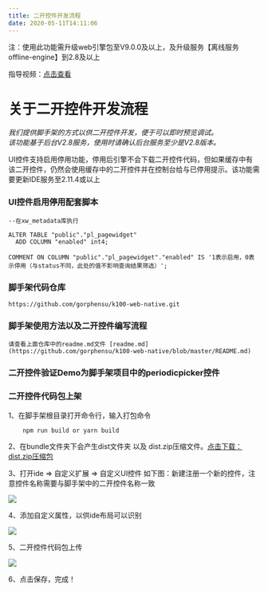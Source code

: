 ```yaml
---
title: 二开控件开发流程
date: 2020-05-11T14:11:06
---
```


<sapn>注：使用此功能需升级web引擎包至V9.0.0及以上，及升级服务【离线服务offline-engine】到2.8及以上</sapn>

指导视频：<sapn>[点击查看](http://apaas.wxchina.com:8881/business/29/ "点击查看")</sapn>

# 关于二开控件开发流程

*我们提供脚手架的方式以供二开控件开发，便于可以即时预览调试。  
该功能基于后台V2.8服务，使用时请确认后台服务至少是V2.8版本。*

UI控件支持启用停用功能，停用后引擎不会下载二开控件代码，但如果缓存中有该二开控件，仍然会使用缓存中的二开控件并在控制台给与已停用提示。该功能需要更新IDE服务至2.11.4或以上

### UI控件启用停用配套脚本

```
--在xw_metadata库执行

ALTER TABLE "public"."pl_pagewidget" 
  ADD COLUMN "enabled" int4;

COMMENT ON COLUMN "public"."pl_pagewidget"."enabled" IS '1表示启用，0表示停用（与status不同，此处的值不影响查询结果筛选）';
```

### 脚手架代码仓库

```
https://github.com/gorphensu/k100-web-native.git
```

### 脚手架使用方法以及二开控件编写流程

```
请查看上面仓库中的readme.md文件 [readme.md](https://github.com/gorphensu/k100-web-native/blob/master/README.md)
```

### 二开控件验证Demo为脚手架项目中的periodicpicker控件

### 二开控件代码包上架

1、在脚手架根目录打开命令行，输入打包命令

```
    npm run build or yarn build
```

2、在bundle文件夹下会产生dist文件夹 以及 dist.zip压缩文件。[点击下载：dist.zip压缩包](http://apaas.wxchina.com:8881/wp-content/uploads/dist20200601.zip "dist20200601")

3、打开ide => 自定义扩展 => 自定义UI控件 如下图：新建注册一个新的控件，注意控件名称需要与脚手架中的二开控件名称一致  
  
![](http://apaas.wxchina.com:8881/wp-content/uploads/%E4%BA%8C%E5%BC%80%E6%8E%A7%E4%BB%B6%E5%BC%80%E5%8F%91%E6%B5%81%E7%A8%8Bregister.jpg)  
  
4、添加自定义属性，以供ide布局可以识别  
  
![](http://apaas.wxchina.com:8881/wp-content/uploads/%E4%BA%8C%E5%BC%80%E6%8E%A7%E4%BB%B6%E5%BC%80%E5%8F%91%E6%B5%81%E7%A8%8Bproperty.jpg)

5、二开控件代码包上传  
  
![](http://apaas.wxchina.com:8881/wp-content/uploads/%E4%BA%8C%E5%BC%80%E6%8E%A7%E4%BB%B6%E5%BC%80%E5%8F%91%E6%B5%81%E7%A8%8Bupload.jpg)

6、点击保存，完成！